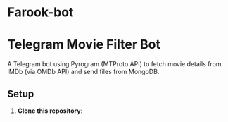 # Farook-bot
# Telegram Movie Filter Bot
A Telegram bot using Pyrogram (MTProto API) to fetch movie details from IMDb (via OMDb API) and send files from MongoDB.

## Setup
1. **Clone this repository**:
​​​​​​​​​​​​​​​​​​​​​​​​​​​​​​​​​​​​​​​​​​​​​​​​​​